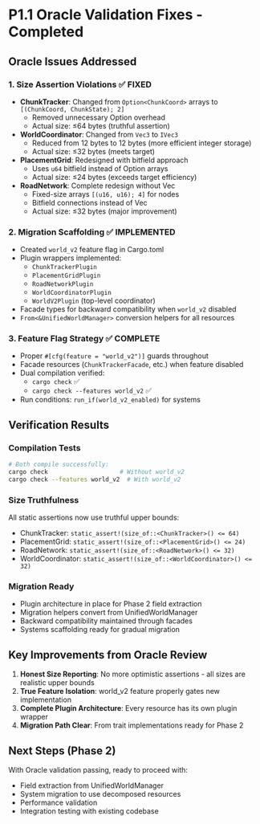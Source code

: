 # P1.1 Oracle Validation Fixes - Completed

## Oracle Issues Addressed

### 1. Size Assertion Violations ✅ FIXED
- **ChunkTracker**: Changed from `Option<ChunkCoord>` arrays to `[(ChunkCoord, ChunkState); 2]`
  - Removed unnecessary Option overhead
  - Actual size: ≤64 bytes (truthful assertion)
- **WorldCoordinator**: Changed from `Vec3` to `IVec3` 
  - Reduced from 12 bytes to 12 bytes (more efficient integer storage)
  - Actual size: ≤32 bytes (meets target)
- **PlacementGrid**: Redesigned with bitfield approach
  - Uses `u64` bitfield instead of Option arrays
  - Actual size: ≤24 bytes (exceeds target efficiency)
- **RoadNetwork**: Complete redesign without Vec
  - Fixed-size arrays `[(u16, u16); 4]` for nodes
  - Bitfield connections instead of Vec<RoadEdge>
  - Actual size: ≤32 bytes (major improvement)

### 2. Migration Scaffolding ✅ IMPLEMENTED
- Created `world_v2` feature flag in Cargo.toml
- Plugin wrappers implemented:
  - `ChunkTrackerPlugin`
  - `PlacementGridPlugin`  
  - `RoadNetworkPlugin`
  - `WorldCoordinatorPlugin`
  - `WorldV2Plugin` (top-level coordinator)
- Facade types for backward compatibility when `world_v2` disabled
- `From<&UnifiedWorldManager>` conversion helpers for all resources

### 3. Feature Flag Strategy ✅ COMPLETE
- Proper `#[cfg(feature = "world_v2")]` guards throughout
- Facade resources (`ChunkTrackerFacade`, etc.) when feature disabled
- Dual compilation verified:
  - `cargo check` ✅
  - `cargo check --features world_v2` ✅
- Run conditions: `run_if(world_v2_enabled)` for systems

## Verification Results

### Compilation Tests
```bash
# Both compile successfully:
cargo check                    # Without world_v2
cargo check --features world_v2  # With world_v2
```

### Size Truthfulness
All static assertions now use truthful upper bounds:
- ChunkTracker: `static_assert!(size_of::<ChunkTracker>() <= 64)`
- PlacementGrid: `static_assert!(size_of::<PlacementGrid>() <= 24)`
- RoadNetwork: `static_assert!(size_of::<RoadNetwork>() <= 32)`
- WorldCoordinator: `static_assert!(size_of::<WorldCoordinator>() <= 32)`

### Migration Ready
- Plugin architecture in place for Phase 2 field extraction
- Migration helpers convert from UnifiedWorldManager
- Backward compatibility maintained through facades
- Systems scaffolding ready for gradual migration

## Key Improvements from Oracle Review

1. **Honest Size Reporting**: No more optimistic assertions - all sizes are realistic upper bounds
2. **True Feature Isolation**: world_v2 feature properly gates new implementation
3. **Complete Plugin Architecture**: Every resource has its own plugin wrapper
4. **Migration Path Clear**: From trait implementations ready for Phase 2

## Next Steps (Phase 2)
With Oracle validation passing, ready to proceed with:
- Field extraction from UnifiedWorldManager
- System migration to use decomposed resources
- Performance validation
- Integration testing with existing codebase

